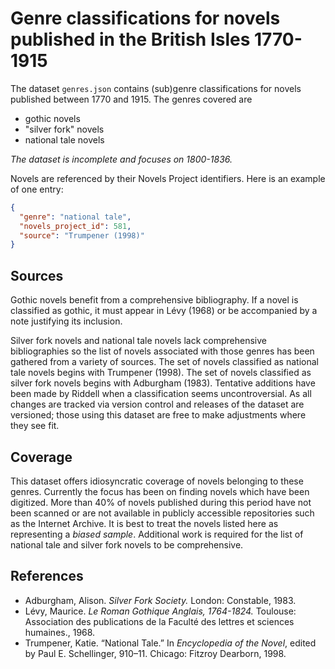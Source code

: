Genre classifications for novels published in the British Isles 1770-1915
=========================================================================

The dataset `genres.json` contains (sub)genre classifications for novels
published between 1770 and 1915. The genres covered are

- gothic novels
- "silver fork" novels
- national tale novels

*The dataset is incomplete and focuses on 1800-1836.*

Novels are referenced by their Novels Project identifiers. Here is an example
of one entry:

```json
{
  "genre": "national tale",
  "novels_project_id": 581,
  "source": "Trumpener (1998)"
}
```

Sources
-------

Gothic novels benefit from a comprehensive bibliography. If a novel is
classified as gothic, it must appear in Lévy (1968) or be accompanied by a note
justifying its inclusion.

Silver fork novels and national tale novels lack comprehensive bibliographies
so the list of novels associated with those genres has been gathered from a
variety of sources. The set of novels classified as national tale novels begins
with Trumpener (1998). The set of novels classified as silver fork novels
begins with Adburgham (1983). Tentative additions have been made by Riddell
when a classification seems uncontroversial. As all changes are tracked via
version control and releases of the dataset are versioned; those using this
dataset are free to make adjustments where they see fit.

Coverage
--------

This dataset offers idiosyncratic coverage of novels belonging to these genres.
Currently the focus has been on finding novels which have been digitized. More
than 40% of novels published during this period have not been scanned or are
not available in publicly accessible repositories such as the Internet Archive.
It is best to treat the novels listed here as representing a *biased sample*.
Additional work is required for the list of national tale and silver fork
novels to be comprehensive.


References
----------
- Adburgham, Alison. *Silver Fork Society.* London: Constable, 1983.
- Lévy, Maurice. *Le Roman Gothique Anglais, 1764-1824.* Toulouse: Association des publications de la Faculté des lettres et sciences humaines., 1968.
- Trumpener, Katie. “National Tale.” In *Encyclopedia of the Novel*, edited by Paul E. Schellinger, 910–11. Chicago: Fitzroy Dearborn, 1998.
